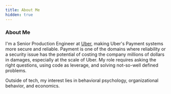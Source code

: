 ```yaml
---
title: About Me
hidden: true
---
```


### About Me

I'm a Senior Production Engineer at [Uber](https://www.uber.com), making Uber's Payment systems more secure and reliable. Payment is one of the domains where reliability or a security issue has the potential of costing the company millions of dollars in damages, especially at the scale of Uber. My role requires asking the right questions, using code as leverage, and solving not-so-well defined problems.

Outside of tech, my interest lies in behavioral psychology, organizational behavior, and economics.
